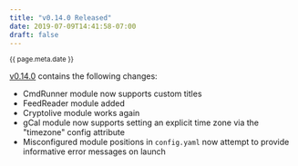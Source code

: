 ```yaml
---
title: "v0.14.0 Released"
date: 2019-07-09T14:41:58-07:00
draft: false
---
```


<small>{{ page.meta.date }}</small>

[v0.14.0](https://github.com/wtfutil/wtf/releases/tag/v0.14.0) contains the following changes:

* CmdRunner module now supports custom titles
* FeedReader module added 
* Cryptolive module works again
* gCal module now supports setting an explicit time zone via the "timezone" config attribute
* Misconfigured module positions in `config.yaml` now attempt to provide informative error messages on launch